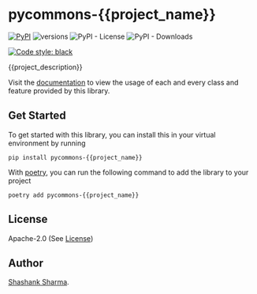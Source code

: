 # pycommons-{{project_name}}

[![PyPI](https://img.shields.io/pypi/v/pycommons-{{project_name}})](https://pypi.org/project/pycommons-{{project_name}}/)
![versions](https://img.shields.io/pypi/pyversions/pycommons-{{project_name}}.svg)
![PyPI - License](https://img.shields.io/pypi/l/pycommons-{{project_name}})
![PyPI - Downloads](https://img.shields.io/pypi/dw/pycommons-{{project_name}})

[![Code style: black](https://img.shields.io/badge/code%20style-black-000000.svg)](https://github.com/psf/black)

{{project_description}}

Visit the [documentation](https://pycommons.github.io/pycommons-{{project_name}}) to view
the usage of each and every class and feature provided by this library.

## Get Started

To get started with this library, you can install this in your virtual environment
by running

```shell
pip install pycommons-{{project_name}}
```

With [poetry](https://python-poetry.org/), you can run the following command to add the library to your
project

```shell
poetry add pycommons-{{project_name}}
```

## License

Apache-2.0 (See [License](LICENSE))

## Author

[Shashank Sharma](https://github.com/shashankrnr32).

